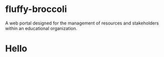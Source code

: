 # fluffy-broccoli
A web portal designed for the management of resources and stakeholders within an educational organization.

# Hello